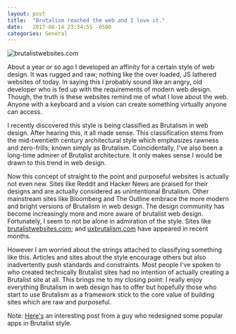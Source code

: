 ```yaml
---
layout: post
title:  "Brutalism reached the web and I love it."
date:   2017-08-14 23:34:55 -0500
categories: General
---
```

![brutalistwebsites.com](http://i.imgur.com/RGGPwmc.png)

About a year or so ago I developed an affinity for a certain style of web design. It was rugged and raw; nothing like the over loaded, JS lathered websites of today. In saying this I probably sound like an angry, old developer who is fed up with the requirements of modern web design. Though, the truth is these websites remind me of what I love about the web. Anyone with a keyboard and a vision can create something virtually anyone can access.

I recently discovered this style is being classified as Brutalism in web design. After hearing this, it all made sense. This classification stems from the mid-twentieth century architectural style which emphasizes rawness and zero-frills; known simply as Brutalism. Coincidentally, I've also been a long-time admirer of Brutalist architecture. It only makes sense I would be drawn to this trend in web design.

Now this concept of straight to the point and purposeful websites is actually not even new. Sites like Reddit and Hacker News are praised for their designs and are actually considered as unintentional Brutalism. Other mainstream sites like Bloomberg and The Outline embrace the more modern and bright versions of Brutalism in web design. The design community has become increasingly more and more aware of brutalist web design. Fortunately, I seem to not be alone in admiration of the style. Sites like [brutalistwebsites.com](http://brutalistwebsites.com); and [uxbrutalism.com](http://uxbrutalism.com) have appeared in recent months.

However I am worried about the strings attached to classifying something like this. Articles and sites about the style encourage others but also inadvertently push standards and constraints. Most people I've spoken to who created technically Brutalist sites had no intention of actually creating a Brutalist site at all. This brings me to my closing point: I really enjoy everything Brutalism in web design has to offer but hopefully those who start to use Brutalism as a framework stick to the core value of building sites which are raw and purposeful.

Note: [Here's](http://www.pierrebuttin.com/work/brutalist-redesigns/) an interesting post from a guy who redesigned some popular apps in  Brutalist style.
